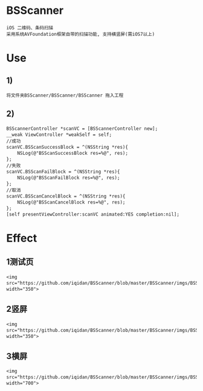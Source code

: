 # BSScanner
	iOS 二维码、条码扫描
	采用系统AVFoundation框架自带的扫描功能, 支持横竖屏(需iOS7以上)

# Use
## 1)
	将文件夹BSScanner/BSScanner/BSScanner 拖入工程
## 2)
	BSScannerController *scanVC = [BSScannerController new];
    __weak ViewController *weakSelf = self;
    //成功
    scanVC.BSScanSuccessBlock = ^(NSString *res){
        NSLog(@"BSScanSuccessBlock res=%@", res);
    };
    //失败
    scanVC.BSScanFailBlock = ^(NSString *res){
        NSLog(@"BSScanFailBlock res=%@", res);
    };
    //取消
    scanVC.BSScanCancelBlock = ^(NSString *res){
        NSLog(@"BSScanCancelBlock res=%@", res);
    };
    [self presentViewController:scanVC animated:YES completion:nil];

# Effect
## 1测试页
	<img src="https://github.com/iqidan/BSScanner/blob/master/BSScanner/imgs/BSScanner1.png" width="350">
## 2竖屏
	<img src="https://github.com/iqidan/BSScanner/blob/master/BSScanner/imgs/BSScanner2.png" width="350">
## 3横屏
	<img src="https://github.com/iqidan/BSScanner/blob/master/BSScanner/imgs/BSScanner3.png" width="700">